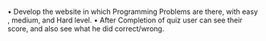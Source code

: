 • Develop the website in which Programming Problems are there, with easy , medium, and Hard level.
• After Completion of quiz user can see their score, and also see what he did correct/wrong.
